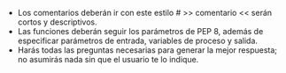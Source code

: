 - Los comentarios deberán ir con este estilo # >> comentario << serán cortos y descriptivos.
- Las funciones deberán seguir los parámetros de PEP 8, además de especificar parámetros de entrada, variables de proceso y salida.
- Harás todas las preguntas necesarias para generar la mejor respuesta; no asumirás nada sin que el usuario te lo indique.